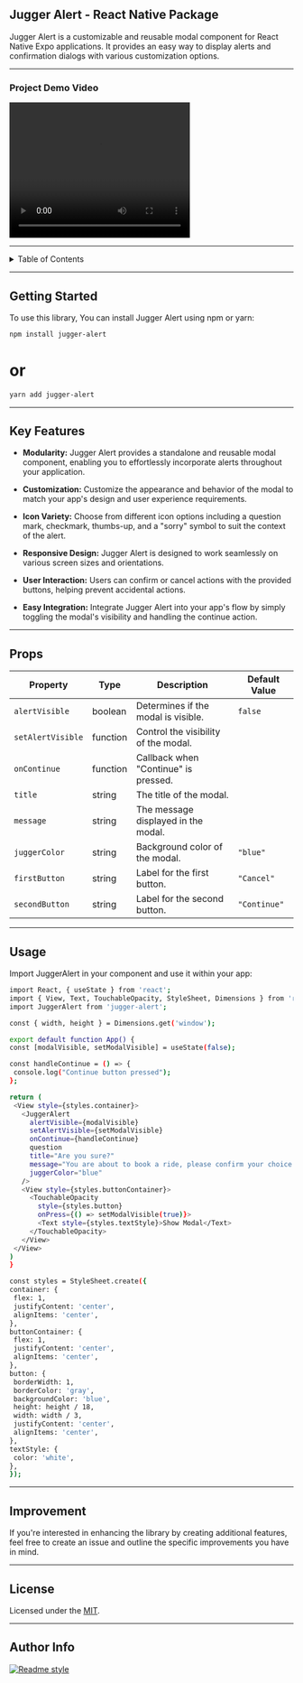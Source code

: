 ## Jugger Alert - React Native Package

Jugger Alert is a customizable and reusable modal component for React Native Expo applications. It provides an easy way to display alerts and confirmation dialogs with various customization options.

---
### Project Demo Video

<video width="320" height="240" controls>
    <source src="assets/juggerVideo.mov" type="video/quicktime">
    Your browser does not support the video tag.
</video>


---
<!-- TABLE OF CONTENTS -->
<details>
   <summary>Table of Contents</summary>
  <ol>
    <li>
      <a href="#getting-started">Getting Started</a>
      <ul>
        <li><a href="#key-features">Key Features</a></li>
        <li><a href="#props">Props</a></li>
      </ul>
    </li>
    <li><a href="#usage">Usage</a></li>
    <li><a href="#improvement">Improvement</a></li>
    <li><a href="#license">License</a></li>
    <li><a href="#acknowledgments">Author Info</a></li>
  </ol>
</details>

---

## Getting Started

To use this library, You can install Jugger Alert using npm or yarn:

 ```sh
npm install jugger-alert
   ```
# or
  ```sh
yarn add jugger-alert
   ```

---

## Key Features

- **Modularity:** Jugger Alert provides a standalone and reusable modal component, enabling you to effortlessly incorporate alerts throughout your application.

- **Customization:** Customize the appearance and behavior of the modal to match your app's design and user experience requirements.

- **Icon Variety:** Choose from different icon options including a question mark, checkmark, thumbs-up, and a "sorry" symbol to suit the context of the alert.

- **Responsive Design:** Jugger Alert is designed to work seamlessly on various screen sizes and orientations.

- **User Interaction:** Users can confirm or cancel actions with the provided buttons, helping prevent accidental actions.

- **Easy Integration:** Integrate Jugger Alert into your app's flow by simply toggling the modal's visibility and handling the continue action.


---

## Props
| Property          | Type     | Description                            | Default Value       |
|-------------------|----------|----------------------------------------|---------------------|
| `alertVisible`    | boolean  | Determines if the modal is visible.    | `false`             |
| `setAlertVisible` | function | Control the visibility of the modal.   |                     |
| `onContinue`      | function | Callback when "Continue" is pressed.   |                     |
| `title`           | string   | The title of the modal.                |    |
| `message`         | string   | The message displayed in the modal.    |                     |
| `juggerColor`     | string   | Background color of the modal.         | `"blue"`            |
| `firstButton`     | string   | Label for the first button.            | `"Cancel"`          |
| `secondButton`    | string   | Label for the second button.           | `"Continue"`        |


---

## Usage

Import JuggerAlert in your component and use it within your app:
   ```sh
import React, { useState } from 'react';
import { View, Text, TouchableOpacity, StyleSheet, Dimensions } from 'react-native';
import JuggerAlert from 'jugger-alert';

const { width, height } = Dimensions.get('window');

export default function App() {
  const [modalVisible, setModalVisible] = useState(false);

  const handleContinue = () => {
    console.log("Continue button pressed");
  };

  return (
    <View style={styles.container}>
      <JuggerAlert
        alertVisible={modalVisible}
        setAlertVisible={setModalVisible} 
        onContinue={handleContinue}
        question
        title="Are you sure?"
        message="You are about to book a ride, please confirm your choice."
        juggerColor="blue"
      />
      <View style={styles.buttonContainer}>
        <TouchableOpacity
          style={styles.button}
          onPress={() => setModalVisible(true)}>
          <Text style={styles.textStyle}>Show Modal</Text>
        </TouchableOpacity>
      </View>
    </View>
  )
}

const styles = StyleSheet.create({
  container: {
    flex: 1,
    justifyContent: 'center',
    alignItems: 'center',     
  },
  buttonContainer: {
    flex: 1,                  
    justifyContent: 'center', 
    alignItems: 'center',     
  },
  button: {
    borderWidth: 1,
    borderColor: 'gray',
    backgroundColor: 'blue',
    height: height / 18,
    width: width / 3,
    justifyContent: 'center',
    alignItems: 'center',
  },
  textStyle: {
    color: 'white',
  },
});
   ```

---

## Improvement
If you're interested in enhancing the library by creating additional features, feel free to create an issue and outline the specific improvements you have in mind.

---
## License

Licensed under the [MIT](https://github.com/Davidon4/jugger-alert/blob/main/LICENSE).

---

## Author Info

[![Readme style](https://img.shields.io/badge/Author-Juggernaut.dev-blueviolet)](https://github.com/Davidon4)
